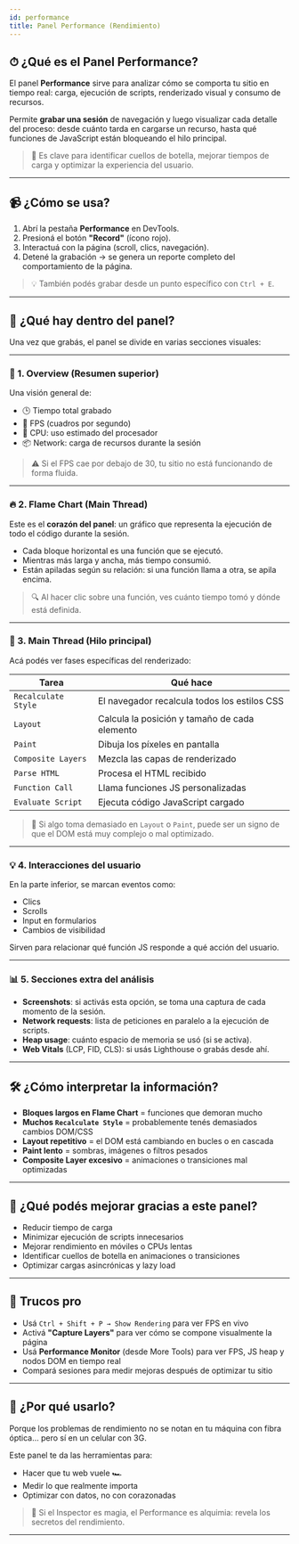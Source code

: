 ```yaml
---
id: performance
title: Panel Performance (Rendimiento)
---
```


## ⏱ ¿Qué es el Panel Performance?

El panel **Performance** sirve para analizar cómo se comporta tu sitio en tiempo real: carga, ejecución de scripts, renderizado visual y consumo de recursos.

Permite **grabar una sesión** de navegación y luego visualizar cada detalle del proceso: desde cuánto tarda en cargarse un recurso, hasta qué funciones de JavaScript están bloqueando el hilo principal.

> 🎯 Es clave para identificar cuellos de botella, mejorar tiempos de carga y optimizar la experiencia del usuario.

---

## 📹 ¿Cómo se usa?

1. Abrí la pestaña **Performance** en DevTools.
2. Presioná el botón **"Record"** (ícono rojo).
3. Interactuá con la página (scroll, clics, navegación).
4. Detené la grabación → se genera un reporte completo del comportamiento de la página.

> 💡 También podés grabar desde un punto específico con `Ctrl + E`.

---

## 🧠 ¿Qué hay dentro del panel?

Una vez que grabás, el panel se divide en varias secciones visuales:

---

### 🧱 1. Overview (Resumen superior)

Una visión general de:

- 🕒 Tiempo total grabado
- 🧠 FPS (cuadros por segundo)
- 🔋 CPU: uso estimado del procesador
- 📦 Network: carga de recursos durante la sesión

> ⚠️ Si el FPS cae por debajo de 30, tu sitio no está funcionando de forma fluida.

---

### 🔥 2. Flame Chart (Main Thread)

Este es el **corazón del panel**: un gráfico que representa la ejecución de todo el código durante la sesión.

- Cada bloque horizontal es una función que se ejecutó.
- Mientras más larga y ancha, más tiempo consumió.
- Están apiladas según su relación: si una función llama a otra, se apila encima.

> 🔍 Al hacer clic sobre una función, ves cuánto tiempo tomó y dónde está definida.

---

### 🧵 3. Main Thread (Hilo principal)

Acá podés ver fases específicas del renderizado:

| Tarea                 | Qué hace                                                 |
|-----------------------|----------------------------------------------------------|
| `Recalculate Style`   | El navegador recalcula todos los estilos CSS             |
| `Layout`              | Calcula la posición y tamaño de cada elemento            |
| `Paint`               | Dibuja los píxeles en pantalla                           |
| `Composite Layers`    | Mezcla las capas de renderizado                         |
| `Parse HTML`          | Procesa el HTML recibido                                |
| `Function Call`       | Llama funciones JS personalizadas                        |
| `Evaluate Script`     | Ejecuta código JavaScript cargado                        |

> 🧠 Si algo toma demasiado en `Layout` o `Paint`, puede ser un signo de que el DOM está muy complejo o mal optimizado.

---

### 💡 4. Interacciones del usuario

En la parte inferior, se marcan eventos como:

- Clics
- Scrolls
- Input en formularios
- Cambios de visibilidad

Sirven para relacionar qué función JS responde a qué acción del usuario.

---

### 📊 5. Secciones extra del análisis

- **Screenshots**: si activás esta opción, se toma una captura de cada momento de la sesión.
- **Network requests**: lista de peticiones en paralelo a la ejecución de scripts.
- **Heap usage**: cuánto espacio de memoria se usó (si se activa).
- **Web Vitals** (LCP, FID, CLS): si usás Lighthouse o grabás desde ahí.

---

## 🛠 ¿Cómo interpretar la información?

- **Bloques largos en Flame Chart** = funciones que demoran mucho
- **Muchos `Recalculate Style`** = probablemente tenés demasiados cambios DOM/CSS
- **Layout repetitivo** = el DOM está cambiando en bucles o en cascada
- **Paint lento** = sombras, imágenes o filtros pesados
- **Composite Layer excesivo** = animaciones o transiciones mal optimizadas

---

## 🎯 ¿Qué podés mejorar gracias a este panel?

- Reducir tiempo de carga
- Minimizar ejecución de scripts innecesarios
- Mejorar rendimiento en móviles o CPUs lentas
- Identificar cuellos de botella en animaciones o transiciones
- Optimizar cargas asincrónicas y lazy load

---

## 🧪 Trucos pro

- Usá `Ctrl + Shift + P → Show Rendering` para ver FPS en vivo
- Activá **"Capture Layers"** para ver cómo se compone visualmente la página
- Usá **Performance Monitor** (desde More Tools) para ver FPS, JS heap y nodos DOM en tiempo real
- Compará sesiones para medir mejoras después de optimizar tu sitio

---

## 🧠 ¿Por qué usarlo?

Porque los problemas de rendimiento no se notan en tu máquina con fibra óptica… pero sí en un celular con 3G.

Este panel te da las herramientas para:

- Hacer que tu web vuele 🏎️
- Medir lo que realmente importa
- Optimizar con datos, no con corazonadas

> 🧙 Si el Inspector es magia, el Performance es alquimia: revela los secretos del rendimiento.

---

